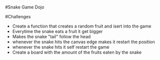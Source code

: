 #Snake Game Dojo

#Challenges 
 - Create a function that creates a random fruit and isert into the game
 - Everytime the snake eats a fruit it get bigger
 - Makes the snake "tail" follow the head
 - whenever the snake hits the canvas edge makes it restart the position
 - whenever the snake hits it self restart the game
 - Create a board with the amount of the fruits eaten by the snake